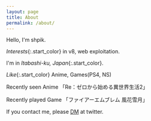 ```yaml
---
layout: page
title: About
permalink: /about/
---
```


Hello, I'm shpik.

<style>
.start_color {
    color: rgba(47, 160, 10, 0.84);
    font-weight: 700;
}

.bold_text {
    font-weight: 700;
}

</style>

*Interests*{:.start_color} in v8, web exploitation.

I'm in *Itabashi-ku, Japan*{:.start_color}.

*Like*{:.start_color} Anime, Games(PS4, NS)

Recently seen Anime 「Re：ゼロから始める異世界生活2」

Recently played Game 「ファイアーエムブレム 風花雪月」

If you contact me, please <a href="https://twitter.com/__Sehun_Oh__">DM</a> at twitter.